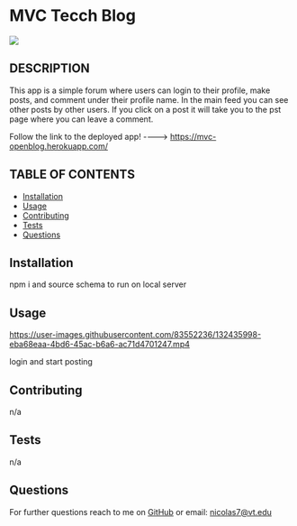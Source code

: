 # MVC Tecch Blog
<img src="https://img.shields.io/badge/MIT-license-green">
    
## DESCRIPTION
    
This app is  a simple forum where users can login to their profile, make posts, and comment under their profile name. In the main feed you can see other posts by other users. If you click on a post it will take you to the pst page where you can leave a comment.

Follow the link to the deployed app! ----> https://mvc-openblog.herokuapp.com/

    
    
## TABLE OF CONTENTS
- [Installation](#installation)
- [Usage](#usage)
- [Contributing](#contributing)
- [Tests](#tests)
- [Questions](#questions)


## Installation
    
npm i and source schema to run on local server

## Usage

https://user-images.githubusercontent.com/83552236/132435998-eba68eaa-4bd6-45ac-b6a6-ac71d4701247.mp4

login and start posting

## Contributing

n/a

## Tests 

n/a

## Questions

For further questions reach to me on [GitHub](https://github.com/NickLeon92)
or email: nicolas7@vt.edu
